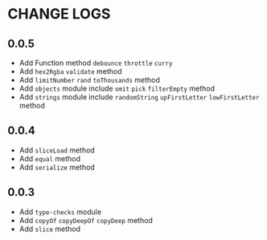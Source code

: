 # CHANGE LOGS

## 0.0.5
* Add Function method `debounce` `throttle` `curry`
* Add `hex2Rgba` `validate` method
* Add `limitNumber` `rand` `toThousands` method
* Add `objects` module include `omit` `pick` `filterEmpty` method
* Add `strings` module include `randomString` `upFirstLetter` `lowFirstLetter` method

## 0.0.4
* Add `sliceLoad` method
* Add `equal` method
* Add `serialize` method


## 0.0.3
* Add `type-checks` module
* Add `copyOf` `copyDeepOf` `copyDeep` method
* Add `slice` method